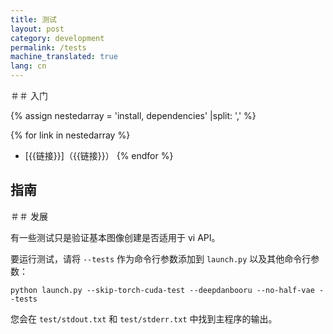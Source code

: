 ```yaml
---
title: 测试
layout: post
category: development
permalink: /tests
machine_translated: true
lang: cn
---
```

＃＃ 入门

{% assign nestedarray = 'install, dependencies' |split: ',' %}

{% for link in nestedarray %}
* [{{链接}}]（{{链接}}）
{% endfor %}

## 指南

＃＃ 发展


有一些测试只是验证基本图像创建是否适用于 vi API。

要运行测试，请将 `--tests` 作为命令行参数添加到 `launch.py​​` 以及其他命令行参数：

```
python launch.py --skip-torch-cuda-test --deepdanbooru --no-half-vae --tests
```

您会在 `test/stdout.txt` 和 `test/stderr.txt` 中找到主程序的输出。
